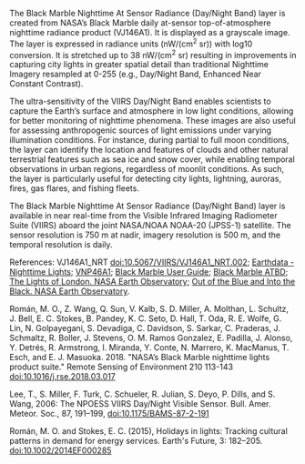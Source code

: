 
The Black Marble Nighttime At Sensor Radiance (Day/Night Band) layer is created from NASA’s Black Marble daily at-sensor top-of-atmosphere nighttime radiance product (VJ146A1). It is displayed as a grayscale image. The layer is expressed in radiance units (nW/(cm<sup>2</sup> sr))  with log10 conversion. It is stretched up to 38 nW/(cm<sup>2</sup> sr) resulting in improvements in capturing city lights in greater spatial detail than traditional Nighttime Imagery resampled at 0-255 (e.g., Day/Night Band, Enhanced Near Constant Contrast).

The ultra-sensitivity of the VIIRS Day/Night Band enables scientists to capture the Earth’s surface and atmosphere in low light conditions, allowing for better monitoring of nighttime phenomena. These images are also useful for assessing anthropogenic sources of light emissions under varying illumination conditions. For instance, during partial to full moon conditions, the layer can identify the location and features of clouds and other natural terrestrial features such as sea ice and snow cover, while enabling temporal observations in urban regions, regardless of moonlit conditions. As such, the layer is particularly useful for detecting city lights, lightning, auroras, fires, gas flares, and fishing fleets.

The Black Marble Nighttime At Sensor Radiance (Day/Night Band) layer is available in near real-time from the Visible Infrared Imaging Radiometer Suite (VIIRS) aboard the joint NASA/NOAA NOAA-20 (JPSS-1) satellite. The sensor resolution is 750 m at nadir, imagery resolution is 500 m, and the temporal resolution is daily.

References: VJ146A1_NRT [doi:10.5067/VIIRS/VJ146A1_NRT.002](https://doi.org/10.5067/VIIRS/VJ146A1_NRT.002); [Earthdata - Nighttime Lights](https://earthdata.nasa.gov/learn/backgrounders/nighttime-lights); [VNP46A1](https://blackmarble.gsfc.nasa.gov/VNP46A1.html); [Black Marble User Guide](https://viirsland.gsfc.nasa.gov/PDF/BlackMarbleUserGuide_v1.2_20220916.pdf); [Black Marble ATBD](https://viirsland.gsfc.nasa.gov/PDF/VIIRS_BlackMarble_ATBD_V1.1.pdf); [The Lights of London. NASA Earth Observatory](https://earthobservatory.nasa.gov/IOTD/view.php?id=78674); [Out of the Blue and Into the Black. NASA Earth Observatory](https://earthobservatory.nasa.gov/Features/IntotheBlack/).

Román, M. O., Z. Wang, Q. Sun, V. Kalb, S. D. Miller, A. Molthan, L. Schultz, J. Bell, E. C. Stokes, B. Pandey, K. C. Seto, D. Hall, T. Oda, R. E. Wolfe, G. Lin, N. Golpayegani, S. Devadiga, C. Davidson, S. Sarkar, C. Praderas, J. Schmaltz, R. Boller, J. Stevens, O. M. Ramos Gonzalez, E. Padilla, J. Alonso, Y. Detrés, R. Armstrong, I. Miranda, Y. Conte, N. Marrero, K. MacManus, T. Esch, and E. J. Masuoka. 2018. "NASA’s Black Marble nighttime lights product suite." Remote Sensing of Environment 210 113-143 [doi:10.1016/j.rse.2018.03.017](https://doi.org/10.1016/j.rse.2018.03.017)

Lee, T., S. Miller, F. Turk, C. Schueler, R. Julian, S. Deyo, P. Dills, and S. Wang, 2006: The NPOESS VIIRS Day/Night Visible Sensor. Bull. Amer. Meteor. Soc., 87, 191–199, [doi:10.1175/BAMS-87-2-191](https://doi.org/10.1175/BAMS-87-2-191)

Román, M. O. and Stokes, E. C. (2015), Holidays in lights: Tracking cultural patterns in demand for energy services. Earth's Future, 3: 182–205. [doi:10.1002/2014EF000285](https://doi.org/10.1002/2014EF000285)
